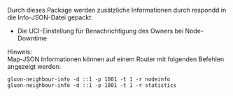  Durch dieses Package werden zusätzliche Informationen durch respondd in die
Info-JSON-Datei gepackt:
* Die UCI-Einstellung für Benachrichtigung des Owners bei Node-Downtime
 

Hinweis:   
Map-JSON Informationen können auf einem Router mit folgenden Befehlen angezeigt werden:

```
gluon-neighbour-info -d ::1 -p 1001 -t 1 -r nodeinfo
gluon-neighbour-info -d ::1 -p 1001 -t 1 -r statistics
```


